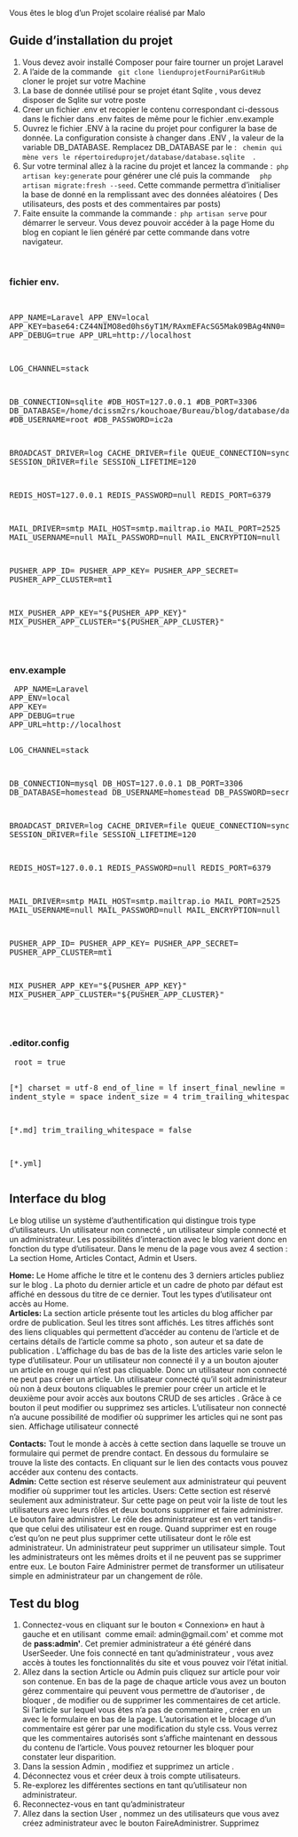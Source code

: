 

<p>Vous êtes le blog d’un Projet scolaire réalisé par Malo </p>
<div>
<h2>Guide d’installation du projet </h2>
 <ol>
  <li>Vous devez avoir installé Composer pour faire tourner un projet Laravel</li>
  <li> A l’aide de la commande  <code> git clone lienduprojetFourniParGitHub </code>  cloner le projet sur votre Machine</li>
   <li>La base de donnée utilisé pour se projet étant Sqlite , vous devez disposer de Sqlite sur votre poste</li>
   <li>Creer un fichier .env et recopier le contenu correspondant ci-dessous dans le fichier dans .env  faites de même pour le fichier .env.example  </li>
  
  <li>Ouvrez le fichier .ENV à la racine du projet pour configurer la base de donnée. La configuration consiste à changer dans .ENV , la valeur de la variable DB_DATABASE. Remplacez DB_DATABASE par le : <code> chemin qui mène vers le répertoireduprojet/database/database.sqlite </code>  . </li>
  
 <li>Sur votre terminal allez à la racine du projet et lancez la commande :<code> php artisan key:generate</code> pour générer une clé puis la commande <code>  php artisan migrate:fresh --seed</code>. Cette commande permettra d’initialiser la base de donné en la remplissant avec des données aléatoires ( Des utilisateurs, des posts et des commentaires par posts)</li>
  <li>
 Faite ensuite la commande la commande :<code> php artisan serve</code> pour démarrer le serveur. Vous devez pouvoir accéder à la page Home du blog en copiant le lien généré par cette commande dans votre navigateur.</li>
  

  

  


  
 


</ol>

 <br>
 </div>
  <h3> fichier env.</h3>
 <pre>

 APP_NAME=Laravel
APP_ENV=local
APP_KEY=base64:CZ44NIMO8ed0hs6yT1M/RAxmEFAcSG5Mak09BAg4NN0=
APP_DEBUG=true
APP_URL=http://localhost

LOG_CHANNEL=stack

DB_CONNECTION=sqlite
#DB_HOST=127.0.0.1
#DB_PORT=3306
DB_DATABASE=/home/dcissm2rs/kouchoae/Bureau/blog/database/database.sqlite
#DB_USERNAME=root
#DB_PASSWORD=ic2a

BROADCAST_DRIVER=log
CACHE_DRIVER=file
QUEUE_CONNECTION=sync
SESSION_DRIVER=file
SESSION_LIFETIME=120

REDIS_HOST=127.0.0.1
REDIS_PASSWORD=null
REDIS_PORT=6379

MAIL_DRIVER=smtp
MAIL_HOST=smtp.mailtrap.io
MAIL_PORT=2525
MAIL_USERNAME=null
MAIL_PASSWORD=null
MAIL_ENCRYPTION=null

PUSHER_APP_ID=
PUSHER_APP_KEY=
PUSHER_APP_SECRET=
PUSHER_APP_CLUSTER=mt1

MIX_PUSHER_APP_KEY="${PUSHER_APP_KEY}"
MIX_PUSHER_APP_CLUSTER="${PUSHER_APP_CLUSTER}"

 </pre>
 </div>
 <h3> env.example</h3>
 <pre>
 APP_NAME=Laravel
APP_ENV=local
APP_KEY=
APP_DEBUG=true
APP_URL=http://localhost

LOG_CHANNEL=stack

DB_CONNECTION=mysql
DB_HOST=127.0.0.1
DB_PORT=3306
DB_DATABASE=homestead
DB_USERNAME=homestead
DB_PASSWORD=secret

BROADCAST_DRIVER=log
CACHE_DRIVER=file
QUEUE_CONNECTION=sync
SESSION_DRIVER=file
SESSION_LIFETIME=120

REDIS_HOST=127.0.0.1
REDIS_PASSWORD=null
REDIS_PORT=6379

MAIL_DRIVER=smtp
MAIL_HOST=smtp.mailtrap.io
MAIL_PORT=2525
MAIL_USERNAME=null
MAIL_PASSWORD=null
MAIL_ENCRYPTION=null

PUSHER_APP_ID=
PUSHER_APP_KEY=
PUSHER_APP_SECRET=
PUSHER_APP_CLUSTER=mt1

MIX_PUSHER_APP_KEY="${PUSHER_APP_KEY}"
MIX_PUSHER_APP_CLUSTER="${PUSHER_APP_CLUSTER}"

 </pre>
 <h3> .editor.config </h3>
 <pre>
 root = true

[*]
charset = utf-8
end_of_line = lf
insert_final_newline = true
indent_style = space
indent_size = 4
trim_trailing_whitespace = true

[*.md]
trim_trailing_whitespace = false

[*.yml]</pre>

<h2> Interface du blog </h2>
Le blog utilise un système d’authentification qui distingue trois type d’utilisateurs. Un utilisateur non connecté ,  un utilisateur  simple connecté et un administrateur. Les possibilités d’interaction avec le blog varient donc en fonction du type d’utilisateur. Dans le menu de la page vous avez 4 section : La section Home, Articles Contact, Admin et Users. 
</br>


<strong>Home:</strong> Le Home affiche le titre et le contenu des 3 derniers articles publiez sur le blog . La photo du dernier article et un cadre de photo par défaut est affiché en dessous du titre de ce dernier. Tout les types d’utilisateur ont accès au Home.
</br>
<strong>Articles: </strong>La section article présente tout les articles du blog afficher par ordre de publication. Seul les titres sont affichés. Les titres affichés sont des liens cliquables qui permettent d’accéder au contenu de l’article et de certains détails de l’article comme sa photo , son auteur et sa date de publication .  L’affichage du bas de bas de la liste des articles varie selon le type d’utilisateur. Pour un utilisateur non connecté il y a un bouton ajouter un article en rouge qui n’est pas cliquable. Donc un utilisateur non connecté ne peut pas créer un article. Un utilisateur connecté qu’il soit administrateur où non à deux boutons cliquables le premier pour créer un article et le deuxième pour avoir accès aux boutons CRUD de ses articles . Grâce à ce bouton il peut modifier ou supprimez ses articles. L’utilisateur non connecté n’a aucune possibilité de modifier où supprimer les articles qui ne sont pas sien. 
Affichage utilisateur connecté
</br>

<strong>Contacts:</strong> Tout le monde à accès à cette section  dans laquelle se trouve un formulaire qui permet de prendre contact. En dessous du formulaire se trouve la liste des contacts. En cliquant sur le lien des contacts vous pouvez accéder aux contenu des contacts. 
</br>
<strong>Admin:</strong> Cette section est réserve seulement aux administrateur qui peuvent modifier où supprimer tout les articles. 
Users: Cette section est réservé seulement aux administrateur. Sur cette page on peut voir la liste de tout les utilisateurs avec leurs rôles et deux boutons supprimer et faire administrer. Le bouton faire administrer. Le rôle des administrateur est en vert tandis-que que celui des utilisateur est en rouge. Quand supprimer est en rouge c’est qu’on ne peut plus supprimer cette utilisateur dont le rôle est administrateur. Un administrateur peut supprimer un utilisateur simple. Tout les administrateurs ont les mêmes droits et il ne peuvent pas se supprimer entre eux. Le bouton Faire Administrer permet de transformer un utilisateur simple en administrateur par un changement de rôle. 






<h2>Test du blog </h2>
<ol>
  <li> Connectez-vous en cliquant sur le bouton « Connexion» en haut à gauche et en utilisant  comme email: admin@gmail.com' et comme mot de <strong>pass:admin'</strong>. Cet premier administrateur a été généré dans UserSeeder. Une fois connecté en tant qu’administrateur , vous avez accès à toutes les fonctionnalités du site et vous pouvez voir l’état initial.</li>
  <li>Allez dans la section Article ou Admin puis cliquez sur article pour voir son contenue. En bas de la page de chaque article vous avez un bouton gérez commentaire qui peuvent vous permettre de d’autoriser , de bloquer , de modifier ou de supprimer les commentaires de cet article. Si l’article sur lequel vous êtes n’a pas de commentaire , créer en un avec le formulaire en bas de la page. L’autorisation et le blocage d’un commentaire est gérer par une modification du style css. Vous verrez que les commentaires autorisés sont s’affiche maintenant en dessous du contenu de l’article. Vous pouvez retourner les bloquer pour constater leur disparition.</li>
   <li>
Dans la session Admin , modifiez et supprimez un article .</li>
 
  <li>Déconnectez vous et créer deux à trois compte utilisateurs.</li>
    <li> Re-explorez les différentes sections en tant qu’utilisateur non administrateur.</li>
<li>
 Reconnectez-vous en tant qu’administrateur</li>
 <li>Allez dans la section User , nommez un des utilisateurs que vous avez créez administrateur avec le bouton FaireAdministrer. Supprimez </li>
</ol>
</div>

